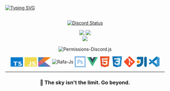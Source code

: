 [![Typing SVG](https://readme-typing-svg.herokuapp.com?color=396b4d&lines=My+Profile)](https://git.io/typing-svg)

<p align="center">
    <br>
  <a href="https://discord.com/users/909197654066593812" target="_blank">
    <img width="45%" src="https://lanyard.cnrad.dev/api/909197654066593812?bg=151515&borderRadius=5px" alt="Discord Status"/>
    </a>

<div align="center">
        <img height="150em" src="https://github-readme-stats.vercel.app/api?username=Luc-us&show_icons=true&theme=midnight-purple&include_all_commits=true&count_private=true,contribs&bg_color=00000000" />
        <img height="150em" src="https://github-readme-stats.vercel.app/api/top-langs/?username=Luc-us&layout=compact&langs_count=7&theme=midnight-purple,contribs&bg_color=00000000" />
      <br>
    <img src="https://github-readme-streak-stats.herokuapp.com?user=Luc-us&theme=midnight-purple&hide_border=true&background=FFFFFF00">
</div>

<div style="display: inline_block" align="center">

![Permissions-Discord.js](https://count.getloli.com/get/@Permissions-Discord.js.github)

</div>

<div style="display: inline_block" align="center">
    <img align="center" alt="Rafa-CSS" height="30" width="40" src="https://raw.githubusercontent.com/devicons/devicon/master/icons/typescript/typescript-plain.svg">
    <img align="center" alt="Rafa-Js" height="30" width="40" src="https://raw.githubusercontent.com/devicons/devicon/master/icons/javascript/javascript-plain.svg">
<img align="center" alt="Rafa-Js" height="30" width="40" src="https://raw.githubusercontent.com/devicons/devicon/master/icons/kotlin/kotlin-original.svg">
    <img align="center" alt="Rafa-Js" height="35" width="35" src="https://cdn.iconscout.com/icon/free/png-256/node-js-1174925.png">
    <img align="center" alt="Rafa-Js" height="35" width="35" src="https://raw.githubusercontent.com/devicons/devicon/master/icons/photoshop/photoshop-line.svg">
    <img align="center" alt="Rafa-Js" height="35" width="35" src="https://raw.githubusercontent.com/devicons/devicon/master/icons/vuejs/vuejs-original.svg">
    <img align="center" alt="Rafa-Js" height="35" width="35" src="https://raw.githubusercontent.com/devicons/devicon/master/icons/html5/html5-original.svg">
    <img align="center" alt="Rafa-Js" height="35" width="35" src="https://raw.githubusercontent.com/devicons/devicon/master/icons/css3/css3-original.svg">
    <img align="center" alt="Rafa-Js" height="35" width="35" src="https://raw.githubusercontent.com/devicons/devicon/master/icons/git/git-original.svg">
    <img align="center" alt="Rafa-Js" height="35" width="35" src="https://raw.githubusercontent.com/devicons/devicon/master/icons/intellij/intellij-original.svg">
    <img align="center" alt="Rafa-Js" height="35" width="35" src="https://raw.githubusercontent.com/devicons/devicon/master/icons/vscode/vscode-original.svg">

</div>

</div>

<hr>

<h3 align='center'>
    🚀 The sky isn't the limit. Go beyond.
</h3>

